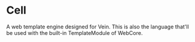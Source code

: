 # Cell
A web template engine designed for Vein. This is also the language that'll be used with the built-in TemplateModule of
WebCore.
